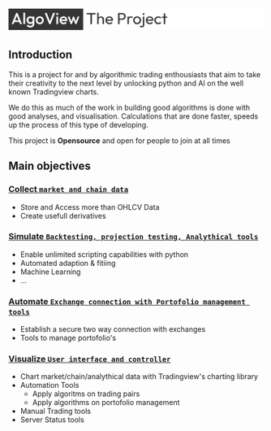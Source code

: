 # ![The Algoview Project](https://github.com/AlgoView/.github/blob/main/profile/AVPROJECT.jpg)
## Introduction
This is a project for and by algorithmic trading enthousiasts that aim to take their creativity to the next level by unlocking python and AI on the well known Tradingview charts. 

We do this as much of the work in building good algorithms is done with good analyses, and visualisation. Calculations that are done faster, speeds up the process of this type of developing.

This project is **Opensource** and open for people to join at all times

## Main objectives
### [Collect `market and chain data`](https://github.com/AlgoView/Project-scope/blob/main/COLLECT.md)
* Store and Access more than OHLCV Data
* Create usefull derivatives
### [Simulate `Backtesting, projection testing, Analythical tools`](https://github.com/AlgoView/Project-scope/blob/main/SIMULATE.md)
* Enable unlimited scripting capabilities with python
* Automated adaption & fitiing
* Machine Learning
* ...
### [Automate `Exchange connection with Portofolio management tools`](https://github.com/AlgoView/Project-scope/blob/main/AUTOMATE.md)
* Establish a secure two way connection with exchanges
* Tools to manage portofolio's
### [Visualize `User interface and controller`](https://github.com/AlgoView/Project-scope/blob/main/VISUALIZE.md)
* Chart market/chain/analythical data with Tradingview's charting library
* Automation Tools
  * Apply algoritms on trading pairs
  * Apply algorithms on portofolio management
* Manual Trading tools 
* Server Status tools